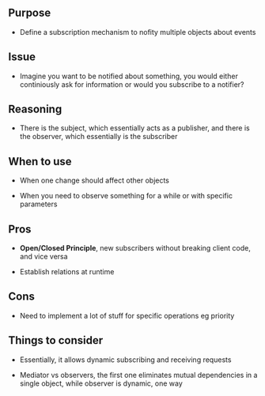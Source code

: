 ## Purpose

* Define a subscription mechanism to nofity multiple objects about events

## Issue

* Imagine you want to be notified about something, you would either continiously ask for information or would you subscribe to a notifier?

## Reasoning

* There is the subject, which essentially acts as a publisher, and there is the observer, which essentially is the subscriber

## When to use

* When one change should affect other objects

* When you need to observe something for a while or with specific parameters

## Pros

* __Open/Closed Principle__, new subscribers without breaking client code, and vice versa

* Establish relations at runtime

## Cons

* Need to implement a lot of stuff for specific operations eg priority

## Things to consider

* Essentially, it allows dynamic subscribing and receiving requests

* Mediator vs observers, the first one eliminates mutual dependencies in a single object, while observer is dynamic, one way